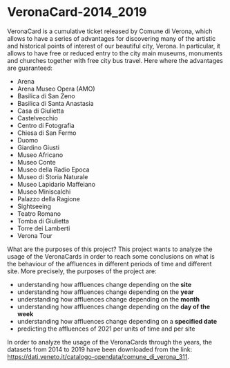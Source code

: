 # VeronaCard-2014_2019

VeronaCard is a cumulative ticket released by Comune di Verona, which allows to have a series of advantages for discovering many of the artistic
and historical points of interest of our beautiful city, Verona. In particular, it allows to have free or reduced entry to the city main museums,
monuments and churches together with free city bus travel.
Here where the advantages are guaranteed:

* Arena
* Arena Museo Opera (AMO)
* Basilica di San Zeno
* Basilica di Santa Anastasia
* Casa di Giulietta
* Castelvecchio
* Centro di Fotografia
* Chiesa di San Fermo
* Duomo
* Giardino Giusti
* Museo Africano
* Museo Conte
* Museo della Radio Epoca
* Museo di Storia Naturale
* Museo Lapidario Maffeiano
* Museo Miniscalchi
* Palazzo della Ragione            
* Sightseeing
* Teatro Romano
* Tomba di Giulietta
* Torre dei Lamberti
* Verona Tour

What are the purposes of this project? This project wants to analyze the usage of the VeronaCards 
in order to reach some conclusions on what is the behaviour of the affluences in different periods of time and different site. 
More precisely, the purposes of the project are:
* understanding how affluences change depending on the **site**
* understanding how affluences change depending on the **year**
* understanding how affluences change depending on the **month**
* understanding how affluences change depending on the **day of the week**
* understanding how affluences change depending on a **specified date**
* predicting the affluences of 2021 per units of time and per site

In order to analyze the usage of the VeronaCards through the years, the datasets from 2014 to 2019 have been downloaded from the link: 
https://dati.veneto.it/catalogo-opendata/comune_di_verona_311.
